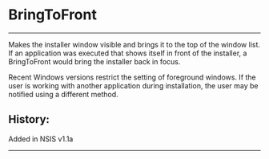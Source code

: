 # BringToFront

---

Makes the installer window visible and brings it to the top of the window list. If an application was executed that shows itself in front of the installer, a BringToFront would bring the installer back in focus.

Recent Windows versions restrict the setting of foreground windows. If the user is working with another application during installation, the user may be notified using a different method.

## History:

Added in NSIS v1.1a

---
